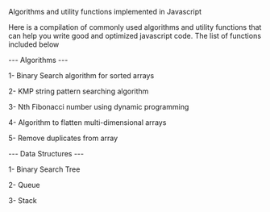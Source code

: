 Algorithms and utility functions implemented in Javascript

Here is a compilation of commonly used algorithms and utility functions that can help you write good and optimized javascript code. The list of functions included below

--- Algorithms ---

1- Binary Search algorithm for sorted arrays

2- KMP string pattern searching algorithm

3- Nth Fibonacci number using dynamic programming

4- Algorithm to flatten multi-dimensional arrays

5- Remove duplicates from array

--- Data Structures ---

1- Binary Search Tree

2- Queue

3- Stack
